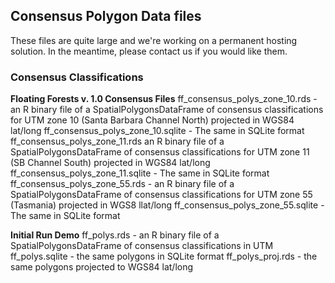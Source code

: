## Consensus Polygon Data files

These files are quite large and we're working on a permanent hosting solution. In the meantime, please contact us if you would like them.

### Consensus Classifications

**Floating Forests v. 1.0 Consensus Files**
ff_consensus_polys_zone_10.rds - an R binary file of a SpatialPolygonsDataFrame of consensus classifications for UTM zone 10 (Santa Barbara Channel North) projected in WGS84 lat/long
ff_consensus_polys_zone_10.sqlite - The same in SQLite format
ff_consensus_polys_zone_11.rds  an R binary file of a SpatialPolygonsDataFrame of consensus classifications for UTM zone 11 (SB Channel South) projected in WGS84 lat/long
ff_consensus_polys_zone_11.sqlite - The same in SQLite format
ff_consensus_polys_zone_55.rds -  an R binary file of a SpatialPolygonsDataFrame of consensus classifications for UTM zone 55 (Tasmania) projected in WGS8 llat/long
ff_consensus_polys_zone_55.sqlite - The same in SQLite format

**Initial Run Demo**
ff_polys.rds - an R binary file of a SpatialPolygonsDataFrame of consensus classifications in UTM
ff_polys.sqlite - the same polygons in SQLite format
ff_polys_proj.rds - the same polygons projected to WGS84 lat/long


